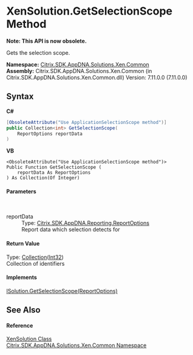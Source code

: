 # XenSolution.GetSelectionScope Method 
 

**Note: This API is now obsolete.**

Gets the selection scope.

**Namespace:**&nbsp;[Citrix.SDK.AppDNA.Solutions.Xen.Common](013dc694-c357-448d-ed5a-b5c48a7f6852.md)<br />**Assembly:**&nbsp;Citrix.SDK.AppDNA.Solutions.Xen.Common (in Citrix.SDK.AppDNA.Solutions.Xen.Common.dll) Version: 7.11.0.0 (7.11.0.0)

## Syntax

**C#**
```csharp
[ObsoleteAttribute("Use ApplicationSelectionScope method")]
public Collection<int> GetSelectionScope(
	ReportOptions reportData
)
```

**VB**
```vbnet
<ObsoleteAttribute("Use ApplicationSelectionScope method")>
Public Function GetSelectionScope ( 
	reportData As ReportOptions
) As Collection(Of Integer)
```


#### Parameters
&nbsp;<dl><dt>reportData</dt><dd>Type: <a href="82524f79-8658-d7a8-74fa-851734eb48fa">Citrix.SDK.AppDNA.Reporting.ReportOptions</a><br />Report data which selection detects for</dd></dl>

#### Return Value
Type: <a href="http://msdn2.microsoft.com/en-us/library/ms132397" target="_blank">Collection</a>(<a href="http://msdn2.microsoft.com/en-us/library/td2s409d" target="_blank">Int32</a>)<br />Collection of identifiers

#### Implements
<a href="4883af2e-79ca-4c03-4f00-bddf19f71969">ISolution.GetSelectionScope(ReportOptions)</a><br />

## See Also


#### Reference
<a href="599f6061-d94a-ac2f-f6a0-2b211ae83ae4">XenSolution Class</a><br /><a href="013dc694-c357-448d-ed5a-b5c48a7f6852">Citrix.SDK.AppDNA.Solutions.Xen.Common Namespace</a><br />